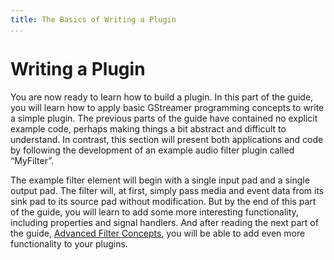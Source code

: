```yaml
---
title: The Basics of Writing a Plugin
...
```


# Writing a Plugin

You are now ready to learn how to build a plugin. In this part of the
guide, you will learn how to apply basic GStreamer programming concepts
to write a simple plugin. The previous parts of the guide have contained
no explicit example code, perhaps making things a bit abstract and
difficult to understand. In contrast, this section will present both
applications and code by following the development of an example audio
filter plugin called “MyFilter”.

The example filter element will begin with a single input pad and a
single output pad. The filter will, at first, simply pass media and
event data from its sink pad to its source pad without modification. But
by the end of this part of the guide, you will learn to add some more
interesting functionality, including properties and signal handlers. And
after reading the next part of the guide, [Advanced Filter Concepts][advanced],
you will be able to add even more functionality to your plugins.

[advanced]: plugin-development/advanced/index.md
